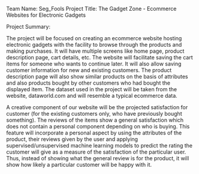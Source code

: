 Team Name:  Seg_Fools
Project Title: The Gadget Zone - Ecommerce Websites for Electronic Gadgets
 
Project Summary:

The project will be focused on creating an ecommerce website hosting electronic gadgets with the facility to browse through the products and making purchases. It will have multiple screens like home page, product description page, cart details, etc. The website will facilitate saving the cart items for someone who wants to continue later. It will also allow saving customer information for new and existing customers. The product description page will also show similar products on the basis of attributes and also products bought by other customers who had bought the displayed item. The dataset used in the project will be taken from the website, dataworld.com and will resemble a typical ecommerce data.

A creative component of our website will be the projected satisfaction for customer (for the existing customers only, who have previously bought something). The reviews of the items show a general satisfaction which does not contain a personal component depending on who is buying. This feature will incorporate a personal aspect by using the attributes of the product, their reviews given by the user and applying supervised/unsupervised machine learning models to predict the rating the customer will give as a measure of the satisfaction of the particular user. Thus, instead of showing what the general review is for the product, it will show how likely a particular customer will be happy with it.

